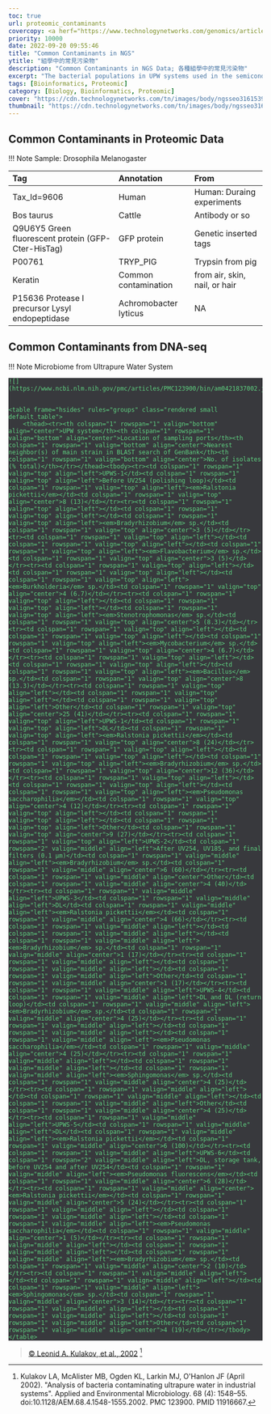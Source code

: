 ```yaml
---
toc: true
url: proteomic_contaminants
covercopy: <a herf="https://www.technologynetworks.com/genomics/articles/an-overview-of-next-generation-sequencing-346532">© technologynetworks</a>
priority: 10000
date: 2022-09-20 09:55:46
title: "Common Contaminants in NGS"
ytitle: "組學中的常見污染物"
description: "Common Contaminants in NGS Data; 各種組學中的常見污染物"
excerpt: "The bacterial populations in UPW systems used in the semiconductor industry were studied, including 2 university and 4 full-scale industrial plants in different locations. Samples were taken from the polishing section, which can impact the quality of UPW used in the final stages of semiconductor production. These results provide an overview of the general bacterial diversity in UPW production. <a title='ChatGPT'>Who sad this?</a>"
tags: [Bioinformatics, Proteomic]
category: [Biology, Bioinformatics, Proteomic]
cover: "https://cdn.technologynetworks.com/tn/images/body/ngsseo31615391054366.png"
thumbnail: "https://cdn.technologynetworks.com/tn/images/body/ngsseo31615391054366.png"
---
```



## Common Contaminants in Proteomic Data

!!! Note Sample: Drosophila Melanogaster

| Tag     | Annotation     | From|
| :------------- | :------------- |:-|
| Tax_Id=9606  | Human |Human: Duraing experiments|
| Bos taurus | Cattle | Antibody or so|
| Q9U6Y5 Green fluorescent protein (GFP-Cter-HisTag)| GFP protein| Genetic inserted tags|
|P00761|TRYP_PIG| Trypsin from pig| Experiments' reagent|
|Keratin| Common contamination| from air, skin, nail, or hair|
|P15636 Protease I precursor Lysyl endopeptidase| Achromobacter lyticus| NA

## Common Contaminants from DNA-seq


!!! Note Microbiome from Ultrapure Water System

    ![](https://www.ncbi.nlm.nih.gov/pmc/articles/PMC123900/bin/am0421837002.jpg)


    <table frame="hsides" rules="groups" class="rendered small default_table">
        <thead><tr><th colspan="1" rowspan="1" valign="bottom" align="center">UPW system</th><th colspan="1" rowspan="1" valign="bottom" align="center">Location of sampling ports</th><th colspan="1" rowspan="1" valign="bottom" align="center">Nearest neighbor(s) of main strain in BLAST search of GenBank</th><th colspan="1" rowspan="1" valign="bottom" align="center">No. of isolates (% total)</th></tr></thead><tbody><tr><td colspan="1" rowspan="1" valign="top" align="left">UPWS-1</td><td colspan="1" rowspan="1" valign="top" align="left">Before UV254 (polishing loop)</td><td colspan="1" rowspan="1" valign="top" align="left"><em>Ralstonia pickettii</em></td><td colspan="1" rowspan="1" valign="top" align="center">8 (13)</td></tr><tr><td colspan="1" rowspan="1" valign="top" align="left"></td><td colspan="1" rowspan="1" valign="top" align="left"></td><td colspan="1" rowspan="1" valign="top" align="left"><em>Bradyrhizobium</em> sp.</td><td colspan="1" rowspan="1" valign="top" align="center">3 (5)</td></tr><tr><td colspan="1" rowspan="1" valign="top" align="left"></td><td colspan="1" rowspan="1" valign="top" align="left"></td><td colspan="1" rowspan="1" valign="top" align="left"><em>Flavobacterium</em> sp.</td><td colspan="1" rowspan="1" valign="top" align="center">3 (5)</td></tr><tr><td colspan="1" rowspan="1" valign="top" align="left"></td><td colspan="1" rowspan="1" valign="top" align="left"></td><td colspan="1" rowspan="1" valign="top" align="left"><em>Burkholderia</em> sp.</td><td colspan="1" rowspan="1" valign="top" align="center">4 (6.7)</td></tr><tr><td colspan="1" rowspan="1" valign="top" align="left"></td><td colspan="1" rowspan="1" valign="top" align="left"></td><td colspan="1" rowspan="1" valign="top" align="left"><em>Stenotrophomonas</em> sp.</td><td colspan="1" rowspan="1" valign="top" align="center">5 (8.3)</td></tr><tr><td colspan="1" rowspan="1" valign="top" align="left"></td><td colspan="1" rowspan="1" valign="top" align="left"></td><td colspan="1" rowspan="1" valign="top" align="left"><em>Mycobacterium</em> sp.</td><td colspan="1" rowspan="1" valign="top" align="center">4 (6.7)</td></tr><tr><td colspan="1" rowspan="1" valign="top" align="left"></td><td colspan="1" rowspan="1" valign="top" align="left"></td><td colspan="1" rowspan="1" valign="top" align="left"><em>Bacillus</em> sp.</td><td colspan="1" rowspan="1" valign="top" align="center">8 (13.3)</td></tr><tr><td colspan="1" rowspan="1" valign="top" align="left"></td><td colspan="1" rowspan="1" valign="top" align="left"></td><td colspan="1" rowspan="1" valign="top" align="left">Other</td><td colspan="1" rowspan="1" valign="top" align="center">25 (41)</td></tr><tr><td colspan="1" rowspan="1" valign="top" align="left">UPWS-1</td><td colspan="1" rowspan="1" valign="top" align="left">DL</td><td colspan="1" rowspan="1" valign="top" align="left"><em>Ralstonia pickettii</em></td><td colspan="1" rowspan="1" valign="top" align="center">8 (24)</td></tr><tr><td colspan="1" rowspan="1" valign="top" align="left"></td><td colspan="1" rowspan="1" valign="top" align="left"></td><td colspan="1" rowspan="1" valign="top" align="left"><em>Bradyrhizobium</em> sp.</td><td colspan="1" rowspan="1" valign="top" align="center">12 (36)</td></tr><tr><td colspan="1" rowspan="1" valign="top" align="left"></td><td colspan="1" rowspan="1" valign="top" align="left"></td><td colspan="1" rowspan="1" valign="top" align="left"><em>Pseudomonas saccharophilia</em></td><td colspan="1" rowspan="1" valign="top" align="center">4 (12)</td></tr><tr><td colspan="1" rowspan="1" valign="top" align="left"></td><td colspan="1" rowspan="1" valign="top" align="left"></td><td colspan="1" rowspan="1" valign="top" align="left">Other</td><td colspan="1" rowspan="1" valign="top" align="center">9 (27)</td></tr><tr><td colspan="1" rowspan="1" valign="top" align="left">UPWS-2</td><td colspan="1" rowspan="2" valign="middle" align="left">After UV254, UV185, and final filters (0.1 μm)</td><td colspan="1" rowspan="1" valign="middle" align="left"><em>Bradyrhizobium</em> sp.</td><td colspan="1" rowspan="1" valign="middle" align="center">6 (60)</td></tr><tr><td colspan="1" rowspan="1" valign="middle" align="center">Other</td><td colspan="1" rowspan="1" valign="middle" align="center">4 (40)</td></tr><tr><td colspan="1" rowspan="1" valign="middle" align="left">UPWS-3</td><td colspan="1" rowspan="1" valign="middle" align="left">DL</td><td colspan="1" rowspan="1" valign="middle" align="left"><em>Ralstonia pickettii</em></td><td colspan="1" rowspan="1" valign="middle" align="center">4 (66)</td></tr><tr><td colspan="1" rowspan="1" valign="middle" align="left"></td><td colspan="1" rowspan="1" valign="middle" align="left"></td><td colspan="1" rowspan="1" valign="middle" align="left"><em>Bradyrhizobium</em> sp.</td><td colspan="1" rowspan="1" valign="middle" align="center">1 (17)</td></tr><tr><td colspan="1" rowspan="1" valign="middle" align="left"></td><td colspan="1" rowspan="1" valign="middle" align="left"></td><td colspan="1" rowspan="1" valign="middle" align="left">Other</td><td colspan="1" rowspan="1" valign="middle" align="center">1 (17)</td></tr><tr><td colspan="1" rowspan="1" valign="middle" align="left">UPWS-4</td><td colspan="1" rowspan="1" valign="middle" align="left">DL and DL (return loop)</td><td colspan="1" rowspan="1" valign="middle" align="left"><em>Bradyrhizobium</em> sp.</td><td colspan="1" rowspan="1" valign="middle" align="center">4 (25)</td></tr><tr><td colspan="1" rowspan="1" valign="middle" align="left"></td><td colspan="1" rowspan="1" valign="middle" align="left"></td><td colspan="1" rowspan="1" valign="middle" align="left"><em>Pseudomonas saccharophilia</em></td><td colspan="1" rowspan="1" valign="middle" align="center">4 (25)</td></tr><tr><td colspan="1" rowspan="1" valign="middle" align="left"></td><td colspan="1" rowspan="1" valign="middle" align="left"></td><td colspan="1" rowspan="1" valign="middle" align="left"><em>Sphingomonas</em> sp.</td><td colspan="1" rowspan="1" valign="middle" align="center">4 (25)</td></tr><tr><td colspan="1" rowspan="1" valign="middle" align="left"></td><td colspan="1" rowspan="1" valign="middle" align="left"></td><td colspan="1" rowspan="1" valign="middle" align="left">Other</td><td colspan="1" rowspan="1" valign="middle" align="center">4 (25)</td></tr><tr><td colspan="1" rowspan="1" valign="middle" align="left">UPWS-5</td><td colspan="1" rowspan="1" valign="middle" align="left">DL</td><td colspan="1" rowspan="1" valign="middle" align="left"><em>Ralstonia pickettii</em></td><td colspan="1" rowspan="1" valign="middle" align="center">6 (100)</td></tr><tr><td colspan="1" rowspan="1" valign="middle" align="left">UPWS-6</td><td colspan="1" rowspan="2" valign="middle" align="left">DL, storage tank, before UV254 and after UV254</td><td colspan="1" rowspan="1" valign="middle" align="left"><em>Pseudomonas fluorescens</em></td><td colspan="1" rowspan="1" valign="middle" align="center">6 (28)</td></tr><tr><td colspan="1" rowspan="1" valign="middle" align="center"><em>Ralstonia pickettii</em></td><td colspan="1" rowspan="1" valign="middle" align="center">5 (24)</td></tr><tr><td colspan="1" rowspan="1" valign="middle" align="left"></td><td colspan="1" rowspan="1" valign="middle" align="left"></td><td colspan="1" rowspan="1" valign="middle" align="left"><em>Pseudomonas saccharophilia</em></td><td colspan="1" rowspan="1" valign="middle" align="center">1 (5)</td></tr><tr><td colspan="1" rowspan="1" valign="middle" align="left"></td><td colspan="1" rowspan="1" valign="middle" align="left"></td><td colspan="1" rowspan="1" valign="middle" align="left"><em>Bradyrhizobium</em> sp.</td><td colspan="1" rowspan="1" valign="middle" align="center">2 (10)</td></tr><tr><td colspan="1" rowspan="1" valign="middle" align="left"></td><td colspan="1" rowspan="1" valign="middle" align="left"></td><td colspan="1" rowspan="1" valign="middle" align="left"><em>Sphingomonas</em> sp.</td><td colspan="1" rowspan="1" valign="middle" align="center">3 (14)</td></tr><tr><td colspan="1" rowspan="1" valign="middle" align="left"></td><td colspan="1" rowspan="1" valign="middle" align="left"></td><td colspan="1" rowspan="1" valign="middle" align="left">Other</td><td colspan="1" rowspan="1" valign="middle" align="center">4 (19)</td></tr></tbody>
    </table>
> [© Leonid A. Kulakov, et al., 2002](https://www.ncbi.nlm.nih.gov/pmc/articles/PMC123900/) [^Kulakov_LA_02]









[^Kulakov_LA_02]: Kulakov LA, McAlister MB, Ogden KL, Larkin MJ, O'Hanlon JF (April 2002). "Analysis of bacteria contaminating ultrapure water in industrial systems". Applied and Environmental Microbiology. 68 (4): 1548–55. doi:10.1128/AEM.68.4.1548-1555.2002. PMC 123900. PMID 11916667.



<style>
pre {
  background-color:#38393d;
  color: #5fd381;
}
</style>
